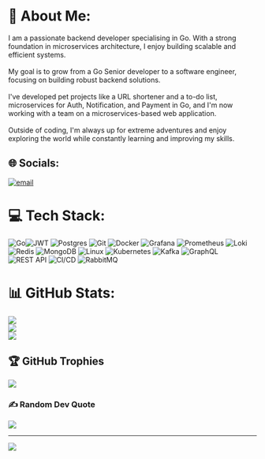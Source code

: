 # 💫 About Me:
I am a passionate backend developer specialising in Go. With a strong foundation in microservices architecture, I enjoy building scalable and efficient systems.<br><br> My goal is to grow from a Go Senior developer to a software engineer, focusing on building robust backend solutions.<br><br>I've developed pet projects like a URL shortener and a to-do list, microservices for Auth, Notification, and Payment in Go, and I'm now working with a team on a microservices-based web application.<br><br>Outside of coding, I'm always up for extreme adventures and enjoy exploring the world while constantly learning and improving my skills.

## 🌐 Socials:
[![email](https://img.shields.io/badge/Email-D14836?logo=gmail&logoColor=white)](mailto:daniarsatdykulov@gmail.com) 

# 💻 Tech Stack:
![Go](https://img.shields.io/badge/go-%2300ADD8.svg?style=flat&logo=go&logoColor=white)![JWT](https://img.shields.io/badge/JWT-black?style=flat&logo=JSON%20web%20tokens) ![Postgres](https://img.shields.io/badge/postgres-%23316192.svg?style=flat&logo=postgresql&logoColor=white) ![Git](https://img.shields.io/badge/git-%23F05033.svg?style=flat&logo=git&logoColor=white) ![Docker](https://img.shields.io/badge/docker-%230db7ed.svg?style=flat&logo=docker&logoColor=white) ![Grafana](https://img.shields.io/badge/grafana-%23F46800.svg?style=flat&logo=grafana&logoColor=white) ![Prometheus](https://img.shields.io/badge/prometheus-%23E6522C.svg?style=flat&logo=prometheus&logoColor=white) ![Loki](https://img.shields.io/badge/loki-%236C3F8C.svg?style=flat&logo=loki&logoColor=white) ![Redis](https://img.shields.io/badge/redis-%23C72C3B.svg?style=flat&logo=redis&logoColor=white) ![MongoDB](https://img.shields.io/badge/mongodb-%2347A248.svg?style=flat&logo=mongodb&logoColor=white) ![Linux](https://img.shields.io/badge/linux-%23FCC624.svg?style=flat&logo=linux&logoColor=black) ![Kubernetes](https://img.shields.io/badge/kubernetes-%23326ce5.svg?style=flat&logo=kubernetes&logoColor=white) ![Kafka](https://img.shields.io/badge/kafka-%231F2023.svg?style=flat&logo=apachekafka&logoColor=white) ![GraphQL](https://img.shields.io/badge/GraphQL-E10098?logo=graphql&logoColor=white) ![REST API](https://img.shields.io/badge/REST%20API-25A1E0?logo=rest&logoColor=white) ![CI/CD](https://img.shields.io/badge/CI/CD-00BFFF?logo=gitlab&logoColor=white) ![RabbitMQ](https://img.shields.io/badge/rabbitmq-%23FF6600.svg?style=flat&logo=rabbitmq&logoColor=white)

# 📊 GitHub Stats:
![](https://github-readme-stats.vercel.app/api?username=Dhoini&theme=vision-friendly-dark&hide_border=false&include_all_commits=false&count_private=true)<br/>
![](https://nirzak-streak-stats.vercel.app/?user=Dhoini&theme=vision-friendly-dark&hide_border=false)<br/>
![](https://github-readme-stats.vercel.app/api/top-langs/?username=Dhoini&theme=vision-friendly-dark&hide_border=false&include_all_commits=false&count_private=true&layout=compact)
## 🏆 GitHub Trophies
![](https://github-profile-trophy.vercel.app/?username=Dhoini&theme=radical&no-frame=true&no-bg=false&margin-w=4)

### ✍️ Random Dev Quote
![](https://quotes-github-readme.vercel.app/api?type=horizontal&theme=merko)

---
[![](https://visitcount.itsvg.in/api?id=Dhoini&icon=1&color=0)](https://visitcount.itsvg.in)

<!-- Proudly created with GPRM (
